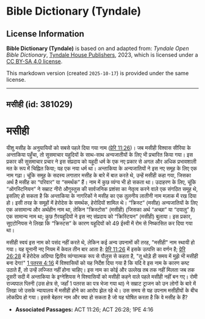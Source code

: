 # Bible Dictionary (Tyndale)

## License Information

**Bible Dictionary (Tyndale)** is based on and adapted from: _Tyndale Open Bible Dictionary_, [Tyndale House Publishers](https://tyndaleopenresources.com/), 2023, which is licensed under a [CC BY-SA 4.0 license](https://creativecommons.org/licenses/by-sa/4.0/legalcode.en).

This markdown version (created `2025-10-17`) is provided under the same license.



--------------------------------

## मसीही (id: 381029)

मसीही
=====

यीशु मसीह के अनुयायियों को सबसे पहले दिया गया नाम ([प्रेरि 11:26](https://ref.ly/Acts11:26))। जब मसीही विश्वास सीरिया के अन्ताकिया पहुँचा, तो सुसमाचार यहूदियों के साथ\-साथ अन्यजातीयों के लिए भी प्रचारित किया गया। इस प्रकार की सुसमाचार प्रचार ने इस संप्रदाय को यहूदी धर्म के एक नए प्रकार से अगल और अधिक प्रभावशाली मत के रूप में चिह्नित किया; यह एक नया धर्म था। अन्ताकिया के अन्यजातियों ने इस नए समूह के लिए एक नाम गढ़ा। चूंकि समूह के सदस्य लगातार मसीह के बारे में बात करते थे, उन्हें मसीही कहा गया, जिसका अर्थ है मसीह का “परिवार” या “समर्थक” हैं। नाम में कुछ व्यंग्य भी हो सकता था। उदाहरण के लिए, चूंकि “ऑगस्टिनियन” ने सम्राट नीरो औगुस्तुस की सार्वजनिक प्रशंसा का नेतृत्व करने वाले एक संगठित समूह थे, इसलिए हो सकता है कि अन्ताकिया के नागरिकों ने मसीह का एक तुलनीय लातीनी नाम मज़ाक में रख दिया हो। इसी तरह के समूहों में हेरोदेस के समर्थक, हेरोदियों शामिल थे। “क्रिस्ट” (मसीह) अन्यजातियों के लिए एक असामान्य और अर्थहीन नाम था, लेकिन "क्रिस्टोस" (मसीही) (जिसका अर्थ “अच्छा” या “दयालु” है) एक सामान्य नाम था; कुछ ग़ैरयहूदियों ने इस नए संप्रदाय को “क्रिस्टियन” (मसीही) बुलाया। इस प्रकार, सुएटोनियस ने लिखा कि “क्रिस्टस” के कारण यहूदियों को 49 ईस्वी में रोम से निष्कासित कर दिया गया था।

मसीही स्वयं इस नाम को पसंद नहीं करते थे, लेकिन कई अन्य उपनामों की तरह, "मसीही" नाम स्थायी हो गया। यह यूनानी नए नियम में केवल तीन बार आता है: [प्रेरि 11:26](https://ref.ly/Acts11:26) में इसके उत्पत्ति का वर्णन है; [प्रेरि 26:28](https://ref.ly/Acts26:28) में हेरोदेस अग्रिप्पा द्वितीय व्यंग्यात्मक रूप से पौलुस से कहता है, "तू थोड़े ही समय में मुझे भी मसीही बना देगा!" [1 पतरस 4:16](https://ref.ly/1Pet4:16) में विश्वासियों को यह निर्देश दिया गया है कि यदि वे इस नाम के कारण कष्ट उठाते हैं, तो उन्हें लज्जित नहीं होना चाहिए। इस नाम का कोई और उल्लेख तब तक नहीं मिलता जब तक दूसरी सदी में अन्ताकिया के इग्नेशियस ने विश्वासियों को मसीही कहने वाले पहले मसीही नहीं बन गए। रोमी राज्यपाल प्लिनी (उस क्षेत्र से, जहाँ 1 पतरस का पत्र भेजा गया था) ने सम्राट ट्राजन को उन लोगों के बारे में लिखा जो उसके न्यायालय में मसीही होने का आरोप झेल रहे थे। उस समय से यह उपनाम मसीहीयों के बीच लोकप्रिय हो गया। इससे बेहतर नाम और क्या हो सकता है जो यह घोषित करता है कि वे मसीह के हैं?

* **Associated Passages:** ACT 11:26; ACT 26:28; 1PE 4:16

